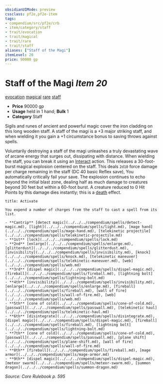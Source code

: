 ```yaml
---
obsidianUIMode: preview
cssclass: pf2e,pf2e-item
tags:
- compendium/src/pf2e/crb
- item/category/staff
- trait/evocation
- trait/magical
- trait/rare
- trait/staff
aliases: ["Staff of the Magi"]
itemLevel: 20
price: 90000 gp
---
```

# Staff of the Magi *Item 20*  
[evocation](../../../rules/traits/evocation.md)  [magical](../../../rules/traits/magical.md)  [rare](../../../rules/traits/rare.md)  [staff](../../../rules/traits/staff.md)  

- **Price** 90000 gp
- **Usage** held in 1 hand; **Bulk** 1
- **Category** Staff

Sigils and runes of ancient and powerful magic cover the iron cladding on this long wooden staff. A staff of the magi is a +3 major striking staff, and when wielding it you gain a +1 circumstance bonus to saving throws against spells.

Voluntarily destroying a staff of the magi unleashes a truly devastating wave of arcane energy that surges out, dissipating with distance. When wielding the staff, you can break it using an [Interact](../../../rules/actions/interact.md) action. This releases a 30-foot-burst magical explosion centered on the staff. This deals `2d10` force damage per charge remaining in the staff (DC 40 basic Reflex save), You automatically critically fail your save. The explosion continues to echo beyond the initial blast zone, dealing half as much damage to creatures beyond 30 feet but within a 60-foot burst. A creature reduced to 0 Hit Points by this damage dies instantly; this is a [death](../../../rules/traits/death.md) effect.

```ad-embed-ability
title: Activate

You expend a number of charges from the staff to cast a spell from its list.

- **Cantrip** [detect magic](../../../compendium/spells/detect-magic.md), [light](../../../compendium/spells/light.md), [mage hand](../../../compendium/spells/mage-hand.md), [telekinetic projectile](../../../compendium/spells/telekinetic-projectile.md)
- **1st** [lock](../../../compendium/spells/lock.md)
- **2nd** [enlarge](../../../compendium/spells/enlarge.md), [glitterdust](../../../compendium/spells/glitterdust.md), [invisibility](../../../compendium/spells/invisibility.md), [knock](../../../compendium/spells/knock.md), [telekinetic maneuver](../../../compendium/spells/telekinetic-maneuver.md), [web](../../../compendium/spells/web.md)
- **3rd** [dispel magic](../../../compendium/spells/dispel-magic.md), [fireball](../../../compendium/spells/fireball.md), [lightning bolt](../../../compendium/spells/lightning-bolt.md)
- **4th** [invisibility](../../../compendium/spells/invisibility.md), [enlarge](../../../compendium/spells/enlarge.md), [fireball](../../../compendium/spells/fireball.md), [wall of fire](../../../compendium/spells/wall-of-fire.md), [web](../../../compendium/spells/web.md)
- **5th** [cone of cold](../../../compendium/spells/cone-of-cold.md), [passwall](../../../compendium/spells/passwall.md), [telekinetic haul](../../../compendium/spells/telekinetic-haul.md)
- **6th** [disintegrate](../../../compendium/spells/disintegrate.md), [dispel magic](../../../compendium/spells/dispel-magic.md), [fireball](../../../compendium/spells/fireball.md), [lightning bolt](../../../compendium/spells/lightning-bolt.md)
- **7th** [cone of cold](../../../compendium/spells/cone-of-cold.md), [passwall](../../../compendium/spells/passwall.md), [plane shift](../../../compendium/spells/plane-shift.md), [wall of fire](../../../compendium/spells/wall-of-fire.md)
- **8th** [fireball](../../../compendium/spells/fireball.md), [mage armor](../../../compendium/spells/mage-armor.md)
- **9th** [dispel magic](../../../compendium/spells/dispel-magic.md), [meteor swarm](../../../compendium/spells/meteor-swarm.md), [summon dragon](../../../compendium/spells/summon-dragon.md)
```

*Source: Core Rulebook p. 595*
